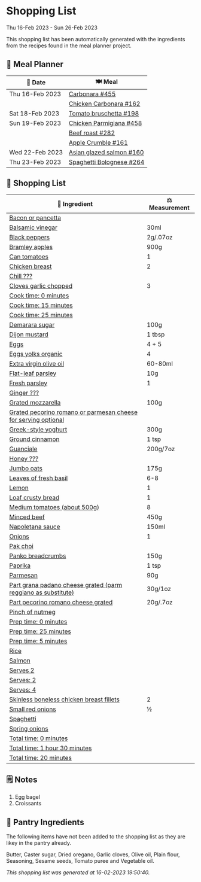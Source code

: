 # Shopping List

Thu 16-Feb 2023 - Sun 26-Feb 2023

This shopping list has been automatically generated with the ingredients from the recipes found in the meal planner project.

## 📅 Meal Planner

|📅 Date| 🍽️ Meal|
|----|----|
|Thu 16-Feb 2023|[Carbonara #455](https://github.com/jcallaghan/The-Cookbook/issues/455)|
||[Chicken Carbonara #162](https://github.com/jcallaghan/The-Cookbook/issues/162)|
|Sat 18-Feb 2023|[Tomato bruschetta #198](https://github.com/jcallaghan/The-Cookbook/issues/198)|
|Sun 19-Feb 2023|[Chicken Parmigiana #458](https://github.com/jcallaghan/The-Cookbook/issues/458)|
||[Beef roast #282](https://github.com/jcallaghan/The-Cookbook/issues/282)|
||[Apple Crumble #161](https://github.com/jcallaghan/The-Cookbook/issues/161)|
|Wed 22-Feb 2023|[Asian glazed salmon #160](https://github.com/jcallaghan/The-Cookbook/issues/160)|
|Thu 23-Feb 2023|[Spaghetti  Bolognese #264](https://github.com/jcallaghan/The-Cookbook/issues/264)|

## 🛒 Shopping List

| 🍌 Ingredient| ⚖️ Measurement|
|----------|-----------|
|[Bacon or pancetta](https://www.sainsburys.co.uk/gol-ui/SearchResults/Bacon%20or%20pancetta)||
|[Balsamic vinegar](https://www.sainsburys.co.uk/gol-ui/SearchResults/Balsamic%20vinegar)|30ml|
|[Black peppers](https://www.sainsburys.co.uk/gol-ui/SearchResults/Black%20peppers)|2g/.07oz|
|[Bramley apples](https://www.sainsburys.co.uk/gol-ui/SearchResults/Bramley%20apples)|900g|
|[Can tomatoes](https://www.sainsburys.co.uk/gol-ui/SearchResults/Can%20tomatoes)|1|
|[Chicken breast](https://www.sainsburys.co.uk/gol-ui/SearchResults/Chicken%20breast)|2|
|[Chill ???](https://www.sainsburys.co.uk/gol-ui/SearchResults/Chill%20???)||
|[Cloves garlic chopped](https://www.sainsburys.co.uk/gol-ui/SearchResults/Cloves%20garlic%20chopped)|3|
|[Cook time: 0 minutes](https://www.sainsburys.co.uk/gol-ui/SearchResults/Cook%20time:%200%20minutes)||
|[Cook time: 15 minutes](https://www.sainsburys.co.uk/gol-ui/SearchResults/Cook%20time:%2015%20minutes)||
|[Cook time: 25 minutes](https://www.sainsburys.co.uk/gol-ui/SearchResults/Cook%20time:%2025%20minutes)||
|[Demarara sugar](https://www.sainsburys.co.uk/gol-ui/SearchResults/Demarara%20sugar)|100g|
|[Dijon mustard](https://www.sainsburys.co.uk/gol-ui/SearchResults/Dijon%20mustard)|1 tbsp|
|[Eggs](https://www.sainsburys.co.uk/gol-ui/SearchResults/Eggs)|4 + 5|
|[Eggs yolks organic](https://www.sainsburys.co.uk/gol-ui/SearchResults/Eggs%20yolks%20organic)|4|
|[Extra virgin olive oil](https://www.sainsburys.co.uk/gol-ui/SearchResults/Extra%20virgin%20olive%20oil)|60-80ml|
|[Flat-leaf parsley](https://www.sainsburys.co.uk/gol-ui/SearchResults/Flat-leaf%20parsley)|10g|
|[Fresh parsley](https://www.sainsburys.co.uk/gol-ui/SearchResults/Fresh%20parsley)|1|
|[Ginger ???](https://www.sainsburys.co.uk/gol-ui/SearchResults/Ginger%20???)||
|[Grated mozzarella](https://www.sainsburys.co.uk/gol-ui/SearchResults/Grated%20mozzarella)|100g|
|[Grated pecorino romano or parmesan cheese for serving optional](https://www.sainsburys.co.uk/gol-ui/SearchResults/Grated%20pecorino%20romano%20or%20parmesan%20cheese%20for%20serving%20optional)||
|[Greek-style yoghurt](https://www.sainsburys.co.uk/gol-ui/SearchResults/Greek-style%20yoghurt)|300g|
|[Ground cinnamon](https://www.sainsburys.co.uk/gol-ui/SearchResults/Ground%20cinnamon)|1 tsp|
|[Guanciale](https://www.sainsburys.co.uk/gol-ui/SearchResults/Guanciale)|200g/7oz|
|[Honey ???](https://www.sainsburys.co.uk/gol-ui/SearchResults/Honey%20???)||
|[Jumbo oats](https://www.sainsburys.co.uk/gol-ui/SearchResults/Jumbo%20oats)|175g|
|[Leaves of fresh basil](https://www.sainsburys.co.uk/gol-ui/SearchResults/Leaves%20of%20fresh%20basil)|6-8|
|[Lemon](https://www.sainsburys.co.uk/gol-ui/SearchResults/Lemon)|1|
|[Loaf crusty bread](https://www.sainsburys.co.uk/gol-ui/SearchResults/Loaf%20crusty%20bread)|1|
|[Medium tomatoes (about 500g)](https://www.sainsburys.co.uk/gol-ui/SearchResults/Medium%20tomatoes%20(about%20500g))|8|
|[Minced beef](https://www.sainsburys.co.uk/gol-ui/SearchResults/Minced%20beef)|450g|
|[Napoletana sauce](https://www.sainsburys.co.uk/gol-ui/SearchResults/Napoletana%20sauce)|150ml|
|[Onions](https://www.sainsburys.co.uk/gol-ui/SearchResults/Onions)|1|
|[Pak choi](https://www.sainsburys.co.uk/gol-ui/SearchResults/Pak%20choi)||
|[Panko breadcrumbs](https://www.sainsburys.co.uk/gol-ui/SearchResults/Panko%20breadcrumbs)|150g|
|[Paprika](https://www.sainsburys.co.uk/gol-ui/SearchResults/Paprika)|1 tsp|
|[Parmesan](https://www.sainsburys.co.uk/gol-ui/SearchResults/Parmesan)|90g|
|[Part grana padano cheese grated (parm reggiano as substitute)](https://www.sainsburys.co.uk/gol-ui/SearchResults/Part%20grana%20padano%20cheese%20grated%20(parm%20reggiano%20as%20substitute))|30g/1oz|
|[Part pecorino romano cheese grated](https://www.sainsburys.co.uk/gol-ui/SearchResults/Part%20pecorino%20romano%20cheese%20grated)|20g/.7oz|
|[Pinch of nutmeg](https://www.sainsburys.co.uk/gol-ui/SearchResults/Pinch%20of%20nutmeg)||
|[Prep time: 0 minutes](https://www.sainsburys.co.uk/gol-ui/SearchResults/Prep%20time:%200%20minutes)||
|[Prep time: 25 minutes](https://www.sainsburys.co.uk/gol-ui/SearchResults/Prep%20time:%2025%20minutes)||
|[Prep time: 5 minutes](https://www.sainsburys.co.uk/gol-ui/SearchResults/Prep%20time:%205%20minutes)||
|[Rice](https://www.sainsburys.co.uk/gol-ui/SearchResults/Rice)||
|[Salmon](https://www.sainsburys.co.uk/gol-ui/SearchResults/Salmon)||
|[Serves 2](https://www.sainsburys.co.uk/gol-ui/SearchResults/Serves%202)||
|[Serves: 2](https://www.sainsburys.co.uk/gol-ui/SearchResults/Serves:%202)||
|[Serves: 4](https://www.sainsburys.co.uk/gol-ui/SearchResults/Serves:%204)||
|[Skinless boneless chicken breast fillets](https://www.sainsburys.co.uk/gol-ui/SearchResults/Skinless%20boneless%20chicken%20breast%20fillets)|2|
|[Small red onions](https://www.sainsburys.co.uk/gol-ui/SearchResults/Small%20red%20onions)|½|
|[Spaghetti](https://www.sainsburys.co.uk/gol-ui/SearchResults/Spaghetti)||
|[Spring onions](https://www.sainsburys.co.uk/gol-ui/SearchResults/Spring%20onions)||
|[Total time: 0 minutes](https://www.sainsburys.co.uk/gol-ui/SearchResults/Total%20time:%200%20minutes)||
|[Total time: 1 hour 30 minutes](https://www.sainsburys.co.uk/gol-ui/SearchResults/Total%20time:%201%20hour%2030%20minutes)||
|[Total time: 20 minutes](https://www.sainsburys.co.uk/gol-ui/SearchResults/Total%20time:%2020%20minutes)||

## 🗒️ Notes

1. Egg bagel
1. Croissants

## 🏪 Pantry Ingredients

The following items have not been added to the shopping list as they are likey in the pantry already.

Butter, Caster sugar, Dried oregano, Garlic cloves, Olive oil, Plain flour, Seasoning, Sesame seeds, Tomato puree and Vegetable oil.


_This shopping list was generated at 16-02-2023 19:50:40._